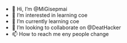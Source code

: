 - 👋 Hi, I’m @MiGisepmai
- 👀 I’m interested in learning coe
- 🌱 I’m currently learning coe
- 💞️ I’m looking to collaborate on @DeatHacker
- 📫 How to reach me eny people change

<!---
MiGisepmai/MiGisepmai is a ✨ special ✨ repository because its `README.md` (this file) appears on your GitHub profile.
You can click the Preview link to take a look at your changes.
--->
